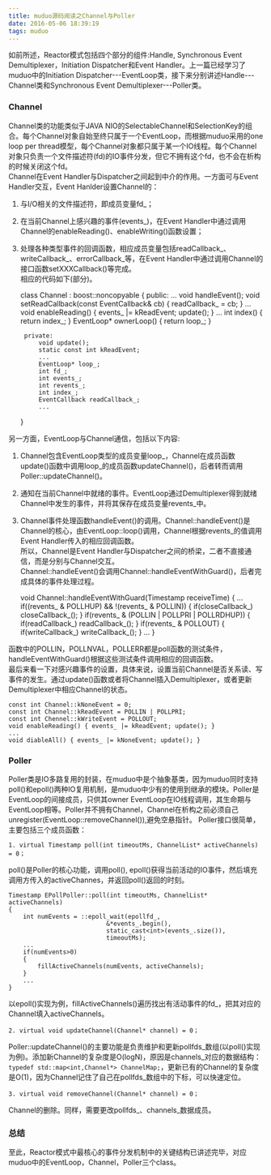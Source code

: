 ```yaml
---
title: muduo源码阅读之Channel与Poller    
date: 2016-05-06 18:39:19
tags: muduo
---
```

如前所述，Reactor模式包括四个部分的组件:Handle, Synchronous Event Demultiplexer，Initiation Dispatcher和Event Handler。上一篇已经学习了muduo中的Initiation Dispatcher---EventLoop类，接下来分别讲述Handle---Channel类和Synchronous Event Demultiplexer---Poller类。 
<!--more-->           
### Channel
Channel类的功能类似于JAVA NIO的SelectableChannel和SelectionKey的组合。每个Channel对象自始至终只属于一个EventLoop，而根据muduo采用的one loop per thread模型，每个Channel对象都只属于某一个IO线程。每个Channel对象只负责一个文件描述符(fd)的IO事件分发，但它不拥有这个fd，也不会在析构的时候关闭这个fd。    
Channel在Event Handler与Dispatcher之间起到中介的作用。一方面可与Event Handler交互，Event Hanlder设置Channel的：    
1. 与I/O相关的文件描述符，即成员变量fd\_；     
2. 在当前Channel上感兴趣的事件(events\_)，在Event Handler中通过调用Channel的enableReading()、enableWriting()函数设置；   
3. 处理各种类型事件的回调函数，相应成员变量包括readCallback\_、writeCallback\_、errorCallback\_等，在Event Handler中通过调用Channel的接口函数setXXXCallback()等完成。       
相应的代码如下(部分)。

	
	class Channel : boost::noncopyable
	{
		public:
			...
			void handleEvent();
			void setReadCallback(const EventCallback& cb)
			{ readCallback_ = cb; }
			...
			void enableReading() 
			{ events_ |= kReadEvent; update(); }
			...
			int index() { return index_; }
			EventLoop* ownerLoop() { return loop_; }
		
		private:	
			void update();
			static const int kReadEvent;
			...
			EventLoop* loop_;
			int fd_;
			int events_;
			int revents_;
			int index_;
			EventCallback readCallback_;
			...
	}

另一方面，EventLoop与Channel通信，包括以下内容:      
1. Channel包含EventLoop类型的成员变量loop\_，Channel在成员函数update()函数中调用loop\_的成员函数updateChannel()，后者转而调用Poller::updateChannel()。   
2. 通知在当前Channel中就绪的事件。EventLoop通过Demultiplexer得到就绪Channel中发生的事件，并将其保存在成员变量revents\_中。    
3. Channel事件处理函数handleEvent()的调用。Channel::handleEvent()是Channel的核心，由EventLoop::loop()调用，Channel根据revents_的值调用Event Handler传入的相应回调函数。  
所以，Channel是Event Handler与Dispatcher之间的桥梁，二者不直接通信，而是分别与Channel交互。    
Channel::handleEvent()会调用Channel::handleEventWithGuard()，后者完成具体的事件处理过程。
	

	void Channel::handleEventWithGuard(Timestamp receiveTime)
	{
		...
		if((revents_ & POLLHUP) && !(revents_ & POLLIN))
		{
			if(closeCallback_) closeCallback_();
		}
		if(revents_ & (POLLIN | POLLPRI | POLLRDHUP))
		{
			if(readCallback_) readCallback_();
		}
		if(revents_ & POLLOUT)
		{
			if(writeCallback_) writeCallback_();
		}
		...
	}

函数中的POLLIN，POLLNVAL，POLLERR都是poll函数的测试条件，handleEventWithGuard()根据这些测试条件调用相应的回调函数。     
最后来看一下对感兴趣事件的设置，具体来说，设置当前Channel是否关系读、写事件的发生。通过update()函数或者将Channel插入Demultiplexer，或者更新Demultiplexer中相应Channel的状态。     
	

	const int Channel::kNoneEvent = 0;
	const int Channel::kReadEvent = POLLIN | POLLPRI;
	const int Chennel::kWriteEvent = POLLOUT;
	void enableReading() { events_ |= kReadEvent; update(); }
	...
	void diableAll() { events_ |= kNoneEvent; update(); }

### Poller
Poller类是IO多路复用的封装，在muduo中是个抽象基类，因为muduo同时支持poll()和epoll()两种IO复用机制，是muduo中少有的使用到继承的模块。Poller是EventLoop的间接成员，只供其owner EventLoop在IO线程调用，其生命期与EventLoop相等。Poller并不拥有Channel，Channel在析构之前必须自己unregister(EventLoop::removeChannel()),避免空悬指针。
Poller接口很简单，主要包括三个成员函数：      

 `1. virtual Timestamp poll(int timeoutMs, ChannelList* activeChannels) = 0；` 
   
poll()是Poller的核心功能，调用poll(), epoll()获得当前活动的IO事件，然后填充调用方传入的activeChannes，并返回poll()返回的时刻。


	Timestamp EPollPoller::poll(int timeoutMs, ChannelList* activeChannels)
	{
		int numEvents = ::epoll_wait(epollfd_,
							   &*events_.begin(),
                               static_cast<int>(events_.size()),
                               timeoutMs);
		...
		if(numEvents>0)
		{
			fillActiveChannels(numEvents, activeChannels);
		}
		...
	}
以epoll()实现为例，fillActiveChannels()遍历找出有活动事件的fd\_，把其对应的Channel填入activeChannels。 
      
`2. virtual void updateChannel(Channel* channel) = 0；`

Poller::updateChannel()的主要功能是负责维护和更新pollfds\_数组(以poll()实现为例)。添加新Channel的复杂度是O(logN)，原因是channels_对应的数据结构： `typedef std::map<int,Channel*> ChannelMap;`，更新已有的Channel的复杂度是O(1)，因为Channel记住了自己在pollfds\_数组中的下标，可以快速定位。  

`3. virtual void removeChannel(Channel* channel) = 0；` 

Channel的删除。同样，需要更改pollfds\_、channels\_数据成员。


### 总结
至此，Reactor模式中最核心的事件分发机制中的关键结构已讲述完毕，对应muduo中的EventLoop，Channel，Poller三个class。